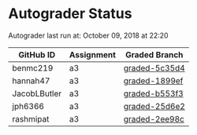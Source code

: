 # Autograder Status
Autograder last run at: October 09, 2018 at 22:20

| GitHub ID | Assignment | Graded Branch |
|-----------|------------|---------------|
| benmc219 | a3 | [graded-5c35d4](https://github.com/Fall2018COMP401-001/a3-benmc219/tree/graded-5c35d4) | 
| hannah47 | a3 | [graded-1899ef](https://github.com/Fall2018COMP401-001/a3-hannah47/tree/graded-1899ef) | 
| JacobLButler | a3 | [graded-b553f3](https://github.com/Fall2018COMP401-001/a3-JacobLButler/tree/graded-b553f3) | 
| jph6366 | a3 | [graded-25d6e2](https://github.com/Fall2018COMP401-001/a3-jph6366/tree/graded-25d6e2) | 
| rashmipat | a3 | [graded-2ee98c](https://github.com/Fall2018COMP401-001/a3-rashmipat/tree/graded-2ee98c) | 
